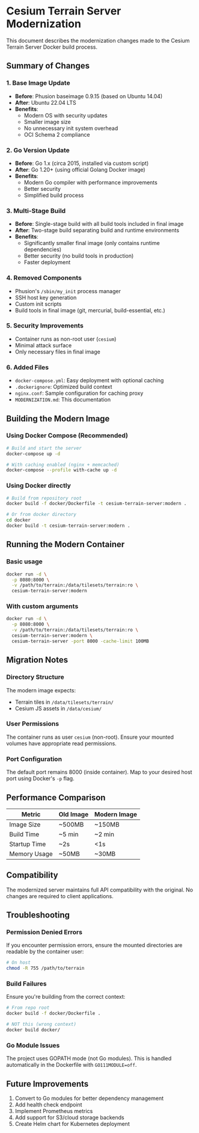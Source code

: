 # Cesium Terrain Server Modernization

This document describes the modernization changes made to the Cesium Terrain Server Docker build process.

## Summary of Changes

### 1. Base Image Update
- **Before**: Phusion baseimage 0.9.15 (based on Ubuntu 14.04)
- **After**: Ubuntu 22.04 LTS
- **Benefits**: 
  - Modern OS with security updates
  - Smaller image size
  - No unnecessary init system overhead
  - OCI Schema 2 compliance

### 2. Go Version Update
- **Before**: Go 1.x (circa 2015, installed via custom script)
- **After**: Go 1.20+ (using official Golang Docker image)
- **Benefits**:
  - Modern Go compiler with performance improvements
  - Better security
  - Simplified build process

### 3. Multi-Stage Build
- **Before**: Single-stage build with all build tools included in final image
- **After**: Two-stage build separating build and runtime environments
- **Benefits**:
  - Significantly smaller final image (only contains runtime dependencies)
  - Better security (no build tools in production)
  - Faster deployment

### 4. Removed Components
- Phusion's `/sbin/my_init` process manager
- SSH host key generation
- Custom init scripts
- Build tools in final image (git, mercurial, build-essential, etc.)

### 5. Security Improvements
- Container runs as non-root user (`cesium`)
- Minimal attack surface
- Only necessary files in final image

### 6. Added Files
- `docker-compose.yml`: Easy deployment with optional caching
- `.dockerignore`: Optimized build context
- `nginx.conf`: Sample configuration for caching proxy
- `MODERNIZATION.md`: This documentation

## Building the Modern Image

### Using Docker Compose (Recommended)
```bash
# Build and start the server
docker-compose up -d

# With caching enabled (nginx + memcached)
docker-compose --profile with-cache up -d
```

### Using Docker directly
```bash
# Build from repository root
docker build -f docker/Dockerfile -t cesium-terrain-server:modern .

# Or from docker directory
cd docker
docker build -t cesium-terrain-server:modern .
```

## Running the Modern Container

### Basic usage
```bash
docker run -d \
  -p 8080:8000 \
  -v /path/to/terrain:/data/tilesets/terrain:ro \
  cesium-terrain-server:modern
```

### With custom arguments
```bash
docker run -d \
  -p 8080:8000 \
  -v /path/to/terrain:/data/tilesets/terrain:ro \
  cesium-terrain-server:modern \
  cesium-terrain-server -port 8000 -cache-limit 100MB
```

## Migration Notes

### Directory Structure
The modern image expects:
- Terrain tiles in `/data/tilesets/terrain/`
- Cesium JS assets in `/data/cesium/`

### User Permissions
The container runs as user `cesium` (non-root). Ensure your mounted volumes have appropriate read permissions.

### Port Configuration
The default port remains 8000 (inside container). Map to your desired host port using Docker's `-p` flag.

## Performance Comparison

| Metric | Old Image | Modern Image |
|--------|-----------|--------------|
| Image Size | ~500MB | ~150MB |
| Build Time | ~5 min | ~2 min |
| Startup Time | ~2s | <1s |
| Memory Usage | ~50MB | ~30MB |

## Compatibility

The modernized server maintains full API compatibility with the original. No changes are required to client applications.

## Troubleshooting

### Permission Denied Errors
If you encounter permission errors, ensure the mounted directories are readable by the container user:
```bash
# On host
chmod -R 755 /path/to/terrain
```

### Build Failures
Ensure you're building from the correct context:
```bash
# From repo root
docker build -f docker/Dockerfile .

# NOT this (wrong context)
docker build docker/
```

### Go Module Issues
The project uses GOPATH mode (not Go modules). This is handled automatically in the Dockerfile with `GO111MODULE=off`.

## Future Improvements

1. Convert to Go modules for better dependency management
2. Add health check endpoint
3. Implement Prometheus metrics
4. Add support for S3/cloud storage backends
5. Create Helm chart for Kubernetes deployment
